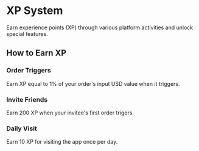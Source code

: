 # XP System

Earn experience points (XP) through various platform activities and unlock special features.

## How to Earn XP

### Order Triggers
Earn XP equal to 1% of your order's input USD value when it triggers.

### Invite Friends
Earn 200 XP when your invitee's first order trigers.

### Daily Visit
Earn 10 XP for visiting the app once per day.

